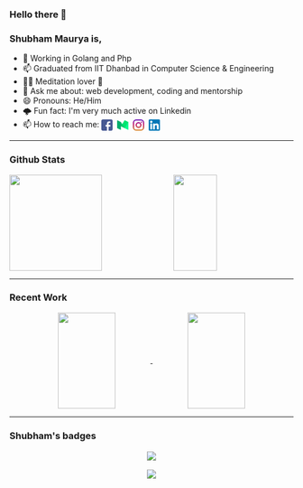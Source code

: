 ### Hello there 👋

### Shubham Maurya is,

- 🔭 Working in Golang and Php
- 📫 Graduated from IIT Dhanbad in Computer Science & Engineering
- 🧘‍♂️ Meditation lover 💚
- 💬 Ask me about: web development, coding and mentorship
- 😄 Pronouns: He/Him
- 🌩️ Fun fact: I'm very much active on Linkedin
- 📫 How to reach me: 
<a href="https://www.facebook.com/code.shaury" target="blank"><img align="center" src="./assets/facebook.png" alt="" height="20" width="20" /></a>&nbsp;
<a href="https://medium.com/@code.shaurya" target="blank"><img align="center" src="./assets/medium.png" alt="" height="20" width="20" /></a>&nbsp;
<a href="https://www.instagram.com/code.shaurya/" target="blank"><img align="center" src="./assets/instagram.png" alt="" height="20" width="20" /></a>&nbsp;
<a href="https://www.linkedin.com/in/codeshaurya/" target="blank"><img align="center" src="./assets/linkedin.png" alt="" height="20" width="20" /></a>&nbsp;


<hr>
<div/>

### Github Stats

<img align="center" height="170" width="57%" src="https://github-readme-stats.vercel.app/api?username=codeShaurya&show_icons=true&theme=dark&count_private=true&bg_color=30,e96443,904e95&title_color=fff&text_color=fff" />

<img align="center" height="170" width="39%" src="https://github-readme-stats.vercel.app/api/top-langs/?username=codeShaurya&hide=html,css,yacc,lex&langs_count=6&layout=compact&theme=dark&bg_color=30,e96443,904e95&title_color=fff&text_color=fff" />

<hr>
<div/>

### Recent Work

<p align="center">
<a href="https://github.com/codeShaurya/tic-tac-toe">
<img align="center" height="170" width="45%" src="https://github-readme-stats.vercel.app/api/pin/?username=codeShaurya&repo=tic-tac-toe&show_owner=true" />
</a>
<a href="https://github.com/codeShaurya/splitwise-design">
<img align="center" height="170" width="45%" src="https://github-readme-stats.vercel.app/api/pin/?username=codeShaurya&repo=splitwise-design&show_owner=true" />
</a>
 </p>

<hr>
<div/>

### Shubham's badges

<p align="center">
 <img align="center" src="http://github-readme-streak-stats.herokuapp.com?user=codeShaurya&theme=vue-dark" />
</p>

<p align="center">
 <img align="center" src="https://github-profile-trophy.vercel.app/?username=codeShaurya&column=7&margin-w=5&margin-h=5&theme=juicyfresh" />
</p>
